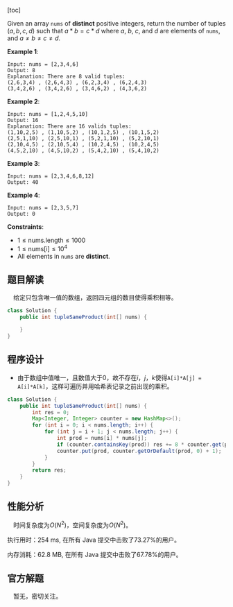 [toc]

Given an array `nums` of **distinct** positive integers, return the number of tuples $(a, b, c, d)$ such that $a * b = c * d$ where $a$, $b$, $c$, and $d$ are elements of `nums`, and $a \ne b \ne c \ne d$.

 

**Example 1**:

```
Input: nums = [2,3,4,6]
Output: 8
Explanation: There are 8 valid tuples:
(2,6,3,4) , (2,6,4,3) , (6,2,3,4) , (6,2,4,3)
(3,4,2,6) , (3,4,2,6) , (3,4,6,2) , (4,3,6,2)
```

**Example 2**:

```
Input: nums = [1,2,4,5,10]
Output: 16
Explanation: There are 16 valids tuples:
(1,10,2,5) , (1,10,5,2) , (10,1,2,5) , (10,1,5,2)
(2,5,1,10) , (2,5,10,1) , (5,2,1,10) , (5,2,10,1)
(2,10,4,5) , (2,10,5,4) , (10,2,4,5) , (10,2,4,5)
(4,5,2,10) , (4,5,10,2) , (5,4,2,10) , (5,4,10,2)
```

**Example 3**:

```
Input: nums = [2,3,4,6,8,12]
Output: 40
```

**Example 4**:

```
Input: nums = [2,3,5,7]
Output: 0
```



**Constraints**:

* $1 \le \text{nums.length} \le 1000$
* $1 \le \text{nums[i]} \le 10^4$
* All elements in `nums` are **distinct**.



## 题目解读

&emsp;给定只包含唯一值的数组，返回四元组的数目使得乘积相等。

```java
class Solution {
    public int tupleSameProduct(int[] nums) {

    }
}
```

## 程序设计

* 由于数组中值唯一，且数值大于$0$，故不存在$i$，$j$，$k$使得`A[i]*A[j] = A[i]*A[k]`，这样可遍历并用哈希表记录之前出现的乘积。

```java
class Solution {
    public int tupleSameProduct(int[] nums) {
        int res = 0;
        Map<Integer, Integer> counter = new HashMap<>();
        for (int i = 0; i < nums.length; i++) {
            for (int j = i + 1; j < nums.length; j++) {
                int prod = nums[i] * nums[j];
                if (counter.containsKey(prod)) res += 8 * counter.get(prod);
                counter.put(prod, counter.getOrDefault(prod, 0) + 1);
            }
        }
        return res;
    }
}
```

## 性能分析

&emsp;时间复杂度为$O(N^2)$，空间复杂度为$O(N^2)$。

执行用时：254 ms, 在所有 Java 提交中击败了73.27%的用户。

内存消耗：62.8 MB, 在所有 Java 提交中击败了67.78%的用户。

## 官方解题

&emsp;暂无，密切关注。
